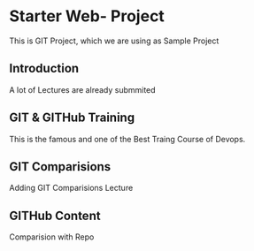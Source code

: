 # Starter Web- Project
This is GIT Project, which we are using as Sample Project

## Introduction
A lot of Lectures are already submmited

## GIT & GITHub Training
This is the famous and one of the Best Traing Course of Devops.

## GIT Comparisions 
Adding GIT Comparisions Lecture

## GITHub Content
Comparision with Repo